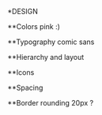 *DESIGN

**Colors
pink :)

**Typography
comic sans

**Hierarchy and layout

**Icons

**Spacing

**Border rounding
20px ?
